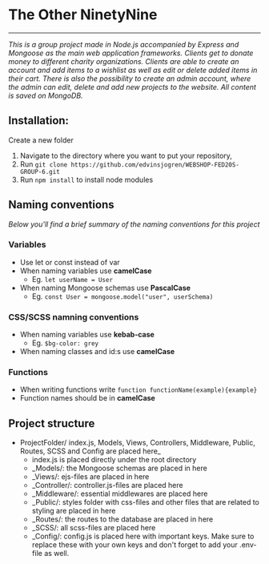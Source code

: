 # The Other NinetyNine

---

_This is a group project made in Node.js accompanied by Express and Mongoose as the main web application frameworks. Clients get to donate money to different charity organizations. Clients are able to create an account and add items to a wishlist as well as edit or delete added items in their cart. There is also the possibility to create an admin account, where the admin can edit, delete and add new projects to the website. All content is saved on MongoDB._

## Installation:

Create a new folder

1. Navigate to the directory where you want to put your repository,
2. Run `git clone https://github.com/edvinsjogren/WEBSHOP-FED20S-GROUP-6.git`
3. Run `npm install` to install node modules

## Naming conventions
_Below you'll find a brief summary of the naming conventions for this project_

### Variables

- Use let or const instead of var
- When naming variables use **camelCase**
  - Eg. `let userName = User`
- When naming Mongoose schemas use **PascalCase**
  - Eg. `const User = mongoose.model("user", userSchema)`

###  CSS/SCSS namning conventions

- When naming variables use **kebab-case**
  - Eg. `$bg-color: grey`
- When naming classes and id:s use **camelCase**

### Functions

  - When writing functions write `function functionName(example){example}`
  - Function names should be in **camelCase**


## Project structure

- ProjectFolder/ index.js, Models, Views, Controllers, Middleware, Public, Routes, SCSS and Config are placed here_
  - index.js is placed directly under the root directory 
  - _Models/: the Mongoose schemas are placed in here 
  - _Views/: ejs-files are placed in here
  - _Controller/: controller.js-files are placed here
  - _Middleware/: essential middlewares are placed here
  - _Public/: styles folder with css-files and other files that are related to styling are placed in here
  - _Routes/: the routes to the database are placed in here
  - _SCSS/: all scss-files are placed here
  - _Config/: config.js is placed here with important keys. Make sure to replace these with your own keys and don't forget to add your .env-file as well.
 
  
